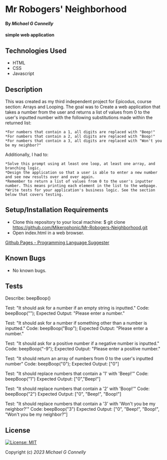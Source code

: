 # Mr Robogers' Neighborhood

#### By _**Michael G Connelly**_

#### simple web application

## Technologies Used

* HTML
* CSS
* Javascript

## Description

This was created as my third independent project for Epicodus, course section: Arrays and Looping. The goal was to Create a web application that takes a number from the user and returns a list of values from 0 to the user's inputted number with the following substitutions made within the returned list:

    *For numbers that contain a 1, all digits are replaced with "Beep!"
    *For numbers that contain a 2, all digits are replaced with "Boop!"
    *For numbers that contain a 3, all digits are replaced with "Won't you be my neighbor?"

Additionally, I had to:

    *Solve this prompt using at least one loop, at least one array, and branching logic.
    *Design the application so that a user is able to enter a new number and see new results over and over again.
    *Remember to return a list of values from 0 to the user's inputter number. This means printing each element in the list to the webpage. 
    *Write tests for your application's business logic. See the section below that covers testing.


## Setup/Installation Requirements

* Clone this repository to your local machine: $ git clone https://github.com/Mikerophonic/Mr-Robogers-Neighborhood.git
* Open index.html in a web browser.

[Github Pages - Programming Language Suggester](https://mikerophonic.github.io/Mr-Robogers-Neighborhood)

## Known Bugs

* No known bugs.




## Tests

Describe: beepBoop()

Test: "It should ask for a number if an empty string is inputted."
Code: beepBoop("");
Expected Output: "Please enter a number."

Test: "It should ask for a number if something other than a number is inputted."
Code: beepBoop("Bop");
Expected Output: "Please enter a number."

Test: "It should ask for a positive number if a negative number is inputted."
Code: beepBoop("-9");
Expected Output: "Please enter a positive number."

Test: "It should return an array of numbers from 0 to the user's inputted number"
Code: beepBoop("0");
Expected Output: ["0"]

Test: "It should replace numbers that contain a '1' with 'Beep!'"
Code: beepBoop("1")
Expected Output: ["0","Beep!"]

Test: "It should replace numbers that contain a '2' with 'Boop!'"
Code: beepBoop("2")
Expected Output: ["0", "Beep!", "Boop!"]

Test: "It should replace numbers that contain a '3' with 'Won't you be my neighbor?'"
Code: beepBoop("3")
Expected Output: ["0", "Beep!", "Boop!", "Won't you be my neighbor?"]

## License


[![License: MIT](https://img.shields.io/badge/License-MIT-yellow.svg)](https://opensource.org/licenses/MIT)


Copyright (c) _2023_ _Michael G Connelly_
